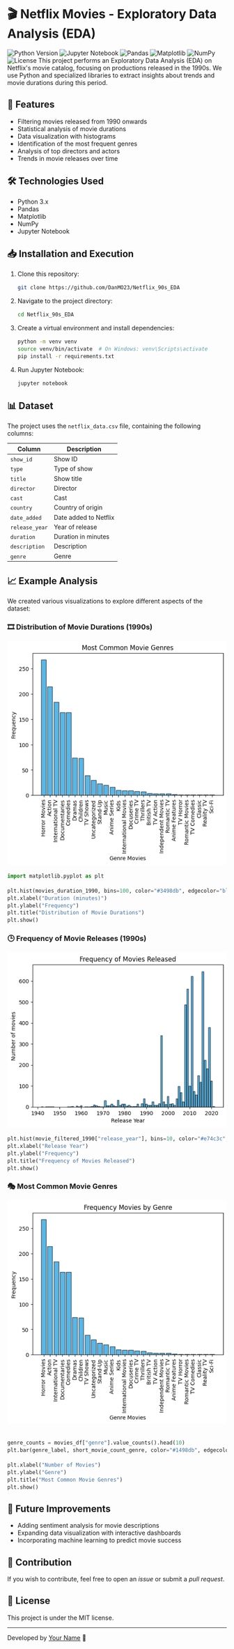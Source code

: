# 🎬 Netflix Movies - Exploratory Data Analysis (EDA)
![Python Version](https://img.shields.io/badge/python-3.x-blue.svg)
![Jupyter Notebook](https://img.shields.io/badge/Jupyter-Notebook-orange.svg)
![Pandas](https://img.shields.io/badge/Pandas-Data%20Analysis-yellow.svg)
![Matplotlib](https://img.shields.io/badge/Matplotlib-Visualization-red.svg)
![NumPy](https://img.shields.io/badge/NumPy-Array%20Processing-blue.svg)
![License](https://img.shields.io/badge/License-MIT-blue.svg)
This project performs an Exploratory Data Analysis (EDA) on Netflix's movie catalog, focusing on productions released in the 1990s. We use Python and specialized libraries to extract insights about trends and movie durations during this period.

## 📌 Features
- Filtering movies released from 1990 onwards
- Statistical analysis of movie durations
- Data visualization with histograms
- Identification of the most frequent genres
- Analysis of top directors and actors
- Trends in movie releases over time

## 🛠️ Technologies Used
- Python 3.x
- Pandas
- Matplotlib
- NumPy
- Jupyter Notebook

## 📥 Installation and Execution
1. Clone this repository:
   ```sh
   git clone https://github.com/DanMO23/Netflix_90s_EDA
   ```
2. Navigate to the project directory:
   ```sh
   cd Netflix_90s_EDA
   ```
3. Create a virtual environment and install dependencies:
   ```sh
   python -m venv venv
   source venv/bin/activate  # On Windows: venv\Scripts\activate
   pip install -r requirements.txt
   ```
4. Run Jupyter Notebook:
   ```sh
   jupyter notebook
   ```

## 📊 Dataset
The project uses the `netflix_data.csv` file, containing the following columns:

| Column | Description |
|--------|-------------|
| `show_id` | Show ID |
| `type` | Type of show |
| `title` | Show title |
| `director` | Director |
| `cast` | Cast |
| `country` | Country of origin |
| `date_added` | Date added to Netflix |
| `release_year` | Year of release |
| `duration` | Duration in minutes |
| `description` | Description |
| `genre` | Genre |

## 📈 Example Analysis
We created various visualizations to explore different aspects of the dataset:

### 🎞️ Distribution of Movie Durations (1990s)
![Histogram of Movie Durations](images/duration_histogram.png)

```python
import matplotlib.pyplot as plt

plt.hist(movies_duration_1990, bins=100, color="#3498db", edgecolor="black", alpha=0.7)
plt.xlabel("Duration (minutes)")
plt.ylabel("Frequency")
plt.title("Distribution of Movie Durations")
plt.show()
```

### 🕒 Frequency of Movie Releases (1990s)
![Histogram of Movie Releases](images/release_frequency.png)

```python
plt.hist(movie_filtered_1990["release_year"], bins=10, color="#e74c3c", edgecolor="black", alpha=0.7)
plt.xlabel("Release Year")
plt.ylabel("Frequency")
plt.title("Frequency of Movies Released")
plt.show()
```

### 🎭 Most Common Movie Genres
![Top Movie Genres](images/genre_barplot.png)

```python

genre_counts = movies_df["genre"].value_counts().head(10)
plt.bar(genre_label, short_movie_count_genre, color="#1498db", edgecolor="black", alpha=0.7)

plt.xlabel("Number of Movies")
plt.ylabel("Genre")
plt.title("Most Common Movie Genres")
plt.show()
```



## 🚀 Future Improvements
- Adding sentiment analysis for movie descriptions
- Expanding data visualization with interactive dashboards
- Incorporating machine learning to predict movie success

## 🤝 Contribution
If you wish to contribute, feel free to open an *issue* or submit a *pull request*.

## 📜 License
This project is under the MIT license.

---
Developed by [Your Name](https://github.com/DanMO23) 🚀

